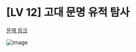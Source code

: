 # [LV 12] 고대 문명 유적 탐사 

[문제 링크](https://www.codetree.ai/ko/frequent-problems/problems/ancient-ruin-exploration/description) 


![image](https://github.com/user-attachments/assets/0ddd8534-2bd5-4bf9-982a-415f04ebc180)
